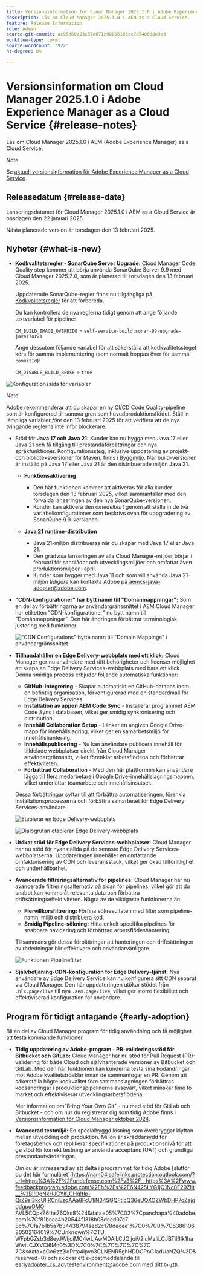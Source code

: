 ```yaml
---
title: Versionsinformation för Cloud Manager 2025.1.0 i Adobe Experience Manager as a Cloud Service
description: Läs om Cloud Manager 2025.1.0 i AEM as a Cloud Service.
feature: Release Information
role: Admin
source-git-commit: ac95d68e23c37e671c98856105cc7d5406d8e3e3
workflow-type: tm+mt
source-wordcount: '922'
ht-degree: 0%

---
```


# Versionsinformation om Cloud Manager 2025.1.0 i Adobe Experience Manager as a Cloud Service {#release-notes}

<!-- https://wiki.corp.adobe.com/pages/viewpage.action?pageId=3389843928 -->

Läs om Cloud Manager 2025.1.0 i AEM (Adobe Experience Manager) as a Cloud Service.

>[!NOTE]
>
>Se [aktuell versionsinformation för Adobe Experience Manager as a Cloud Service](/help/release-notes/release-notes-cloud/release-notes-current.md).

## Releasedatum {#release-date}

Lanseringsdatumet för Cloud Manager 2025.1.0 i AEM as a Cloud Service är onsdagen den 22 januari 2025.

Nästa planerade version är torsdagen den 13 februari 2025.


## Nyheter {#what-is-new}

* **Kodkvalitetsregler - SonarQube Server Upgrade:** Cloud Manager Code Quality step kommer att börja använda SonarQube Server 9.9 med Cloud Manager 2025.2.0, som är planerad till torsdagen den 13 februari 2025.

  Uppdaterade SonarQube-regler finns nu tillgängliga på [Kodkvalitetsregler](/help/implementing/cloud-manager/code-quality-testing.md#understanding-code-quality-rules) för att förbereda.

  Du kan kontrollera de nya reglerna tidigt genom att ange följande textvariabel för pipeline:

  `CM_BUILD_IMAGE_OVERRIDE` = `self-service-build:sonar-99-upgrade-java17or21`

  Ange dessutom följande variabel för att säkerställa att kodkvalitetssteget körs för samma implementering (som normalt hoppas över för samma `commitId`):

  `CM_DISABLE_BUILD_REUSE` = `true`

![Konfigurationssida för variabler](/help/implementing/cloud-manager/release-notes/assets/variables-config.png)

>[!NOTE]
>
>Adobe rekommenderar att du skapar en ny CI/CD Code Quality-pipeline som är konfigurerad till samma gren som huvudproduktionsflödet. Ställ in lämpliga variabler *före* den 13 februari 2025 för att verifiera att de nya tvingande reglerna inte inför blockerare.

* Stöd för **Java 17 och Java 21:** Kunder kan nu bygga med Java 17 eller Java 21 och få tillgång till prestandaförbättringar och nya språkfunktioner. Konfigurationssteg, inklusive uppdatering av projekt- och biblioteksversioner för Maven, finns i [Byggmiljö](/help/implementing/cloud-manager/getting-access-to-aem-in-cloud/build-environment-details.md). När build-versionen är inställd på Java 17 eller Java 21 är den distribuerade miljön Java 21.

   * **Funktionsaktivering**
      * Den här funktionen kommer att aktiveras för alla kunder torsdagen den 13 februari 2025, vilket sammanfaller med den förvalda lanseringen av den nya SonarQube-versionen.
      * Kunder kan aktivera den *omedelbart* genom att ställa in de två variabelkonfigurationer som beskrivs ovan för uppgradering av SonarQube 9.9-versionen.

   * **Java 21 runtime-distribution**
      * Java 21-miljön distribueras när du skapar med Java 17 eller Java 21.
      * Den gradvisa lanseringen av alla Cloud Manager-miljöer börjar i februari för sandlådor och utvecklingsmiljöer och omfattar även produktionsmiljöer i april.
      * Kunder som bygger med Java 11 och som vill använda Java 21-miljön *tidigare* kan kontakta Adobe på [aemcs-java-adopter@adobe.com](mailto:aemcs-java-adopter@adobe.com).

* **&quot;CDN-konfigurationer&quot; har bytt namn till &quot;Domänmappningar&quot;:** Som en del av förbättringarna av användargränssnittet i AEM Cloud Manager har etiketten &quot;CDN-konfigurationer&quot; nu bytt namn till &quot;Domänmappningar&quot;. Den här ändringen förbättrar terminologisk justering med funktioner. <!-- CMGR-64738 -->

  ![&quot;CDN Configurations&quot; bytte namn till &quot;Domain Mappings&quot; i användargränssnittet ](/help/implementing/cloud-manager/release-notes/assets/domain-mappings.png)

* **Tillhandahåller en Edge Delivery-webbplats med ett klick:** Cloud Manager ger nu användare med rätt behörigheter och licenser möjlighet att skapa en Edge Delivery Services-webbplats med bara ett klick. Denna smidiga process erbjuder följande automatiska funktioner:

   * **GitHub-integrering** - Skapar automatiskt en GitHub-databas inom en befintlig organisation, förkonfigurerad med en standardmall för Edge Delivery Services.
   * **Installation av appen AEM Code Sync** - Installerar programmet AEM Code Sync i databasen, vilket ger smidig synkronisering och distribution.
   * **Innehåll Collaboration Setup** - Länkar en angiven Google Drive-mapp för innehållslagring, vilket ger en samarbetsmiljö för innehållshantering.
   * **Innehållspublicering** - Nu kan användare publicera innehåll för tilldelade webbplatser direkt från Cloud Manager användargränssnitt, vilket förenklar arbetsflödena och förbättrar effektiviteten.
   * **Förbättrad Collaboration** - Med den här plattformen kan användare lägga till flera medarbetare i Google Drive-innehållslagringsmappen, vilket underlättar teamarbete och innehållsinsatser.

  Dessa förbättringar syftar till att förbättra automatiseringen, förenkla installationsprocesserna och förbättra samarbetet för Edge Delivery Services-användare. <!-- CMGR-59362 -->

  ![Etablerar en Edge Delivery-webbplats](/help/implementing/cloud-manager/release-notes/assets/eds-one-click-60.png)

  ![Dialogrutan etablerar Edge Delivery-webbplats](/help/implementing/cloud-manager/release-notes/assets/eds-provision-60.png)

* **Utökat stöd för Edge Delivery Services-webbplatser:** Cloud Manager har nu stöd för nyanställda på de senaste Edge Delivery Services-webbplatserna. Uppdateringen innehåller en omfattande omfaktorisering av CDN och leveransstack, vilket ger ökad tillförlitlighet och underhållbarhet.

* **Avancerade filtreringsalternativ för pipelines:** Cloud Manager har nu avancerade filtreringsalternativ på sidan för pipelines, vilket gör att du snabbt kan komma åt relevanta data och förbättra driftsättningseffektiviteten. Några av de viktigaste funktionerna är:

   * **Flervillkorsfiltrering:** Förfina sökresultaten med filter som pipeline-namn, miljö och distribuera kod.
   * **Smidig Pipeline-sökning:** Hitta enkelt specifika pipelines för snabbare navigering och förbättrad arbetsflödeshantering.

  Tillsammans gör dessa förbättringar att hanteringen och driftsättningen av rörledningar blir effektivare och användarvänligare.

  ![Funktionen Pipelinefilter](/help/implementing/cloud-manager/release-notes/assets/pipeline-filters.png)

* **Självbetjäning-CDN-konfiguration för Edge Delivery-tjänst:** Nya användare av Edge Delivery Service kan nu konfigurera sitt CDN separat via Cloud Manager. Den här uppdateringen utökar stödet från `.hlx.page/live` till nya `.aem.page/live`, vilket ger större flexibilitet och effektiviserad konfiguration för användare.

## Program för tidigt antagande {#early-adoption}

Bli en del av Cloud Manager program för tidig användning och få möjlighet att testa kommande funktioner.

* **Tidig uppdatering av Adobe-program - PR-valideringsstöd för Bitbucket och GitLab:** Cloud Manager har nu stöd för Pull Request (PR)-validering för både Cloud och självhanterade versioner av Bitbucket och GitLab. Med den här funktionen kan kunderna testa sina kodändringar mot Adobe kvalitetströsklar innan de sammanfogar en PR. Genom att säkerställa högre kodkvalitet före sammanslagningen förbättras kodsändringar i produktionspipelinerna avsevärt, vilket minskar time to market och effektiviserar utvecklingsarbetsflödena.

  Mer information om&quot;Bring Your Own Git&quot; - nu med stöd för GitLab och Bitbucket - och om hur du registrerar dig som tidig Adobe finns i [Versionsinformation för Cloud Manager oktober 2024](/help/implementing/cloud-manager/release-notes/2024/2024-10-0.md##gitlab-bitbucket).

* **Avancerad testmiljö:** En specialbyggd lösning som överbryggar klyftan mellan utveckling och produktion. Miljön är skräddarsydd för företagsbehov och replikerar specifikationer på produktionsnivå för att ge stöd för korrekt testning av användaracceptans (UAT) och grundliga prestandautvärderingar.

  Om du är intresserad av att delta i programmet för tidig Adobe [slutför du det här formuläret](https://nam04.safelinks.protection.outlook.com/?url=https%3A%2F%2Furldefense.com%2Fv3%2F__https%3A%2Fwww.feedbackprogram.adobe.com%2Fh%2Fs%2F6N425LYG1jQ1Nc0F20Zllt__%3B!!OgNkHJCYlf_CHg!fIp-QrZ9si3kcUIjRCniEzqAAa8FcU1iN34SGQFtlcQ36eUQXOZWbDHP7oZajqddgpuOMO AVL5CQpkZ6ths76Qks8%24&amp;data=05%7C02%7Cpanchapa%40adobe.com%7Cf81bcaa4b20544f1818b08dccd07c7 8c%7Cfa7b1b5a7b34438794aed2c178decee1%7C0%7C0%7C638610680502164019%7CUnknown%7CTU WFpbGZsb3d8eyJWIjoiMC4wLjAwMDAiLCJQIjoiV2luMzIiLCJBTiI6Ik1haWwiLCJXVCI6Mn0%3D%7C0%7C%7C%7C%7C%7C 7C&amp;sdata=aGo6zz2ldPrta4lpvo3CLNENR5ghHDDCPbG1adUaNZQ%3D&amp;reserved=0) och skickar ett e-postmeddelande till [earlyadopter_cs_advtestenvironment@adobe.com](mailto:earlyadopter_cs_advtestenvironment@adobe.com) med ditt `OrgID`.



<!-- ## Bug fixes -->




<!-- ## Known issues {#known-issues} -->
